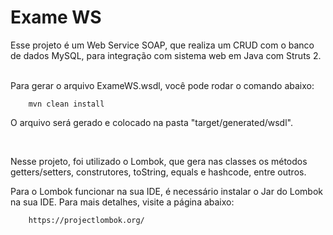 # Exame WS


Esse projeto é um Web Service SOAP, que realiza um CRUD com o banco de dados MySQL, para integração com sistema web em Java com Struts 2.

<br> 
Para gerar o arquivo ExameWS.wsdl, você pode rodar o comando abaixo:


		mvn clean install
	
O arquivo será gerado e colocado na pasta "target/generated/wsdl".


<br>


Nesse projeto, foi utilizado o Lombok, que gera nas classes os métodos getters/setters, construtores, toString, equals e hashcode, entre outros.


Para o Lombok funcionar na sua IDE, é necessário instalar o Jar do Lombok na sua IDE. Para mais detalhes, visite a página abaixo:

		
		https://projectlombok.org/